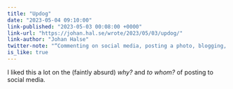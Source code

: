 ```yaml
---
title: "Updog"
date: "2023-05-04 09:10:00"
link-published: "2023-05-03 00:08:00 +0000"
link-url: "https://johan.hal.se/wrote/2023/05/03/updog/"
link-author: "Johan Halse"
twitter-note: "“Commenting on social media, posting a photo, blogging, really anything you put out there will inevitably land you in some kind of performance.”"
is_like: true
---
```



I liked this a lot on the (faintly absurd) _why?_  and _to whom?_ of posting to social media.
